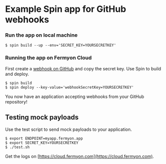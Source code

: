 # Example Spin app for GitHub webhooks

### Run the app on local machine

```
$ spin build --up --env='SECRET_KEY=YOURSECRETKEY'
```

### Running the app on Fermyon Cloud

First create a [webhook on GitHub](https://docs.github.com/en/webhooks-and-events/webhooks/creating-webhooks) and copy the secret key.  Use Spin to build and
deploy.

```
$ spin build
$ spin deploy --key-value='webhookSecretKey=YOURSECRETKEY'
```

You now have an application accepting webhooks from your GitHub repository!

## Testing mock payloads

Use the test script to send mock payloads to your application.

```
$ export ENDPOINT=myapp.fermyon.app
$ export SECRET_KEY=YOURSECRETKEY
$ ./test.sh
```

Get the logs on [https://cloud.fermyon.com](https://cloud.fermyon.com).
